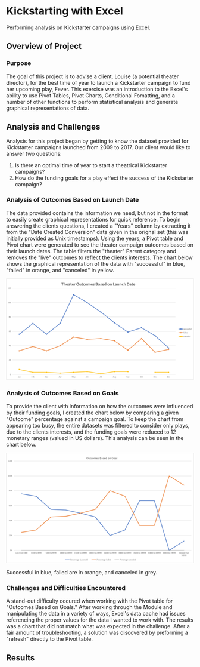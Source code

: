 # Kickstarting with Excel
Performing analysis on Kickstarter campaigns using Excel.

## Overview of Project

### Purpose

The goal of this project is to advise a client, Louise (a potential theater director), for the best time of year to launch a Kickstarter campaign to fund her upcoming play, Fever. This exercise was an introduction to the Excel's ability to use Pivot Tables, Pivot Charts, Conditional Fomatting, and a number of other functions to perform statistical analysis and generate graphical representations of data.

## Analysis and Challenges

Analysis for this project began by getting to know the dataset provided for Kickstarter campaigns launched from 2009 to 2017. Our client would like to answer two questions:

1. Is there an optimal time of year to start a theatrical Kickstarter campaigns?
2. How do the funding goals for a play effect the success of the Kickstarter campaign?

### Analysis of Outcomes Based on Launch Date

The data provided contains the information we need, but not in the format to easily create graphical representations for quick reference. To begin answering the clients questions, I created a "Years" column by extracting it from the "Date Created Conversion" data given in the orignal set (this was initially provided as Unix timestamps). Using the years, a Pivot table and Pivot chart were generated to see the theater campaign outcomes based on their launch dates. The table filters the "theater" Parent category and removes the "live" outcomes to reflect the clients interests. The chart below shows the graphical representation of the data with "successful" in blue, "failed" in orange, and "canceled" in yellow.

![Outcomes Based on Launch Date](https://github.com/jp3tty/Module-1-Challenge/blob/main/Theater_Outcome_vs_Launch.png)


### Analysis of Outcomes Based on Goals

To provide the client with information on how the outcomes were influenced by their funding goals, I created the chart below by comparing a given "Outcome" percentage against a campaign goal. To keep the chart from appearing too busy, the entire datasets was filtered to consider only plays, due to the clients interests, and the funding goals were reduced to 12 monetary ranges (valued in US dollars). This analysis can be seen in the chart below.

![Outcomes Based on Goal](https://github.com/jp3tty/Module-1-Challenge/blob/main/Outcomes%20Based%20on%20Goal.png)

Successful in blue, failed are in orange, and canceled in grey.

### Challenges and Difficulties Encountered

A stand-out difficulty occured when working with the Pivot table for "Outcomes Based on Goals." After working through the Module and manipulating the data in a variety of ways, Excel's data cache had issues referencing the proper values for the data I wanted to work with. The results was a chart that did not match what was expected in the challenge. After a fair amount of troubleshooting, a solution was discovered by preforming a "refresh" directly to the Pivot table. 

## Results
